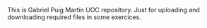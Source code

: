 This is Gabriel Puig Martín UOC repository. 
Just for uploading and downloading required files in some exercices. 
